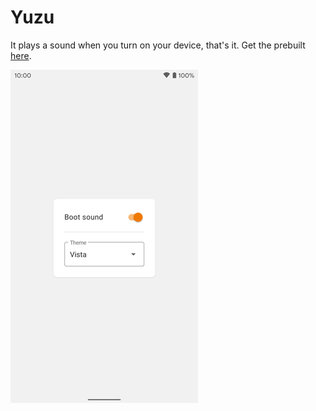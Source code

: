 # Yuzu

It plays a sound when you turn on your device, that's it. Get the prebuilt [here](https://github.com/ivaniskandar/yuzu/releases).

![preview](art/screenshot.png)